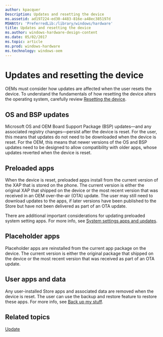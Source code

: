 ```yaml
---
author: kpacquer
Description: Updates and resetting the device
ms.assetid: ad197224-ed30-4483-816e-a48ec385197d
MSHAttr: 'PreferredLib:/library/windows/hardware'
title: Updates and resetting the device
ms.author: windows-hardware-design-content
ms.date: 05/02/2017
ms.topic: article
ms.prod: windows-hardware
ms.technology: windows-oem
---
```


# Updates and resetting the device


OEMs must consider how updates are affected when the user resets the device. To understand the fundamentals of how resetting the device alters the operating system, carefully review [Resetting the device](https://msdn.microsoft.com/windows/hardware/commercialize/manufacture/mobile/resetting-a-phone-during-manufacturing).

## <span id="OS_and_BSP_updates"></span><span id="os_and_bsp_updates"></span><span id="OS_AND_BSP_UPDATES"></span>OS and BSP updates


Microsoft OS and OEM Board Support Package (BSP) updates—and any associated registry changes—persist after the device is reset. For the user, this means that updates do not need to be downloaded when the device is reset. For the OEM, this means that newer versions of the OS and BSP updates need to be designed to allow compatibility with older apps, whose updates reverted when the device is reset.

## <span id="Preloaded_apps"></span><span id="preloaded_apps"></span><span id="PRELOADED_APPS"></span>Preloaded apps


When the device is reset, preloaded apps install from the current version of the XAP that is stored on the phone. The current version is either the original XAP that shipped on the device or the most recent version that was received in an OEM over-the-air (OTA) update. The user may still need to download updates to the apps, if later versions have been published to the Store but have not been delivered as part of an OTA update.

There are additional important considerations for updating preloaded system setting apps. For more info, see [System settings apps and updates](system-settings-apps-and-updates.md).

## <span id="Placeholder_apps"></span><span id="placeholder_apps"></span><span id="PLACEHOLDER_APPS"></span>Placeholder apps


Placeholder apps are reinstalled from the current app package on the device. The current version is either the original package that shipped on the device or the most recent version that was received as part of an OTA update.

## <span id="User_apps_and_data"></span><span id="user_apps_and_data"></span><span id="USER_APPS_AND_DATA"></span>User apps and data


Any user-installed Store apps and associated data are removed when the device is reset. The user can use the backup and restore feature to restore these apps. For more info, see [Back up my stuff](http://go.microsoft.com/fwlink/p/?LinkId=331631).

## <span id="related_topics"></span>Related topics


[Update](index.md)

 

 






